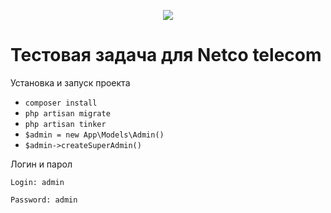 <p align="center"><img src="https://laravel.com/assets/img/components/logo-laravel.svg"></p>

# Тестовая задача для Netco telecom

Установка и запуск проекта

- `composer install`
- `php artisan migrate`
- `php artisan tinker`
- `$admin = new App\Models\Admin()`
- `$admin->createSuperAdmin()`

Логин и парол

`Login: admin`

`Password: admin`
